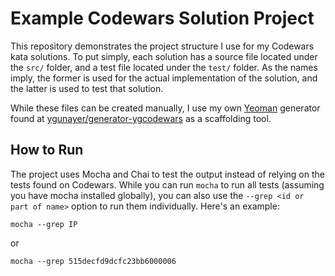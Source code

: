 # Example Codewars Solution Project
This repository demonstrates the project structure I use for my Codewars kata solutions. To put simply, each solution has a source file located under the `src/` folder, and a test file located under the `test/` folder. As the names imply, the former is used for the actual implementation of the solution, and the latter is used to test that solution.

While these files can be created manually, I use my own [Yeoman](https://yeoman.io) generator found at [ygunayer/generator-ygcodewars](https://github.com/ygunayer/generator-ygcodewars) as a scaffolding tool.

## How to Run
The project uses Mocha and Chai to test the output instead of relying on the tests found on Codewars. While you can run `mocha` to run all tests (assuming you have mocha installed globally), you can also use the `--grep <id or part of name>` option to run them individually. Here's an example:

```
mocha --grep IP
```

or

```
mocha --grep 515decfd9dcfc23bb6000006
```
